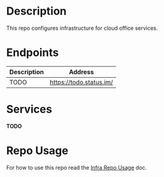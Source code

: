 # Description

This repo configures infrastructure for cloud office services.

# Endpoints

| Description             | Address                   |
|-------------------------|---------------------------|
| TODO                    | https://todo.status.im/   |

# Services

__TODO__

# Repo Usage

For how to use this repo read the [Infra Repo Usage](https://github.com/status-im/infra-docs/blob/master/articles/infra_repo_usage.md) doc.
